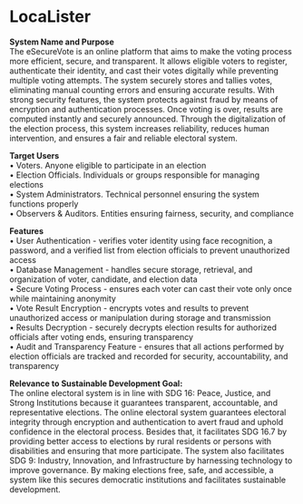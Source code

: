 # LocaLister <br>

**System Name and Purpose** <br>
The eSecureVote is an online platform that aims to make the voting process more efficient, secure, and transparent.  It allows eligible voters to register, authenticate their identity, and cast their votes digitally while preventing multiple voting attempts. The system securely stores and tallies votes, eliminating manual counting errors and ensuring accurate results. 
With strong security features, the system protects against fraud by means of encryption and authentication processes. Once voting is over, results are computed instantly and securely announced. Through the digitalization of the election process, this system increases reliability, reduces human intervention, and ensures a fair and reliable electoral system.

**Target Users** <br>
• Voters. Anyone eligible to participate in an election <br>
• Election Officials. Individuals or groups responsible for managing elections <br>
• System Administrators. Technical personnel ensuring the system functions properly <br>
• Observers & Auditors. Entities ensuring fairness, security, and compliance <br>

**Features** <br>
• User Authentication - verifies voter identity using face recognition, a password, and a verified list from election officials to prevent unauthorized access <br>
• Database Management - handles secure storage, retrieval, and organization of voter, candidate, and election data <br>
• Secure Voting Process  - ensures each voter can cast their vote only once while maintaining anonymity <br>
• Vote Result Encryption - encrypts votes and results to prevent unauthorized access or manipulation during storage and transmission <br>
• Results Decryption - securely decrypts election results for authorized officials after voting ends, ensuring transparency <br>
• Audit and Transparency Feature -  ensures that all actions performed by election officials are tracked and recorded for security, accountability, and transparency <br>

**Relevance to Sustainable Development Goal:** <br>
The online electoral system is in line with SDG 16: Peace, Justice, and Strong Institutions because it guarantees transparent, accountable, and representative elections. The online electoral system guarantees electoral integrity through encryption and authentication to avert fraud and uphold confidence in the electoral process.
Besides that, it facilitates SDG 16.7 by providing better access to elections by rural residents or persons with disabilities and ensuring that more participate. The system also facilitates SDG 9: Industry, Innovation, and Infrastructure by harnessing technology to improve governance.
By making elections free, safe, and accessible, a system like this secures democratic institutions and facilitates sustainable development.

